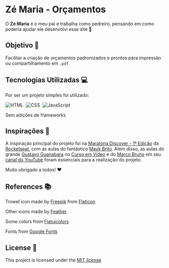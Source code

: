 # Zé Maria - Orçamentos

O **Zé Maria** é o meu pai e trabalha como pedreiro, pensando em como poderia ajudar ele desenvolvi esse site 🥰

## Objetivo 🎯

Facilitar a criação de orçamentos padronizados e prontos para impressão ou compartilhamento em `.pdf`

## Tecnologias Utilizadas 💻

Por ser um projeto simples foi utilizado:

![HTML](https://img.shields.io/badge/-HTML-05122A?style=flat&logo=HTML5)&nbsp;
![CSS](https://img.shields.io/badge/-CSS-05122A?style=flat&logo=CSS3&logoColor=1572B6)&nbsp;
![JavaScript](https://img.shields.io/badge/-JavaScript-05122A?style=flat&logo=javascript)&nbsp;

Sem adições de frameworks

## Inspirações 🧠

A inspiração principal do projeto foi na [Maratona Discover - 1ª Edição](https://youtu.be/NlDr6JX3VvA?list=PLeLKux5eT3kY2mvZUi7IM5T548vfKxGq5) da [Rocketseat](https://www.rocketseat.com.br/), com as aulas do fantástico [Mayk Brito](https://github.com/maykbrito).
Além disso, as aulas do grande [Gustavo Guanabara](https://github.com/gustavoguanabara) no [Curso em Vídeo](https://www.cursoemvideo.com/) e do [Marco Bruno](https://github.com/marcobrunodev) em seu [canal do YouTube](https://www.youtube.com/channel/UCVheRLgrk7bOAByaQ0IVolg) foram essenciais para a realização do projeto.

Muito obrigado a todos! ❤️

## References 📚

Trowel icon made by [Freepik](https://www.freepik.com) from [Flaticon](https://www.flaticon.com/)

Other icons made by [Feather](https://github.com/feathericons)

Some colors from [Flatuicolors](https://flatuicolors.com/)

Fonts from [Google Fonts](https://fonts.google.com/)

## License 📄

This project is licensed under the [MIT license](https://choosealicense.com/licenses/mit/)